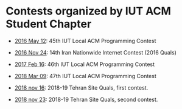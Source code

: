 # Contests organized by IUT ACM Student Chapter

* [2016 May 12](2016-may-12): 45th IUT Local ACM Programming Contest

* [2016 Nov 24](2016-nov-24): 14th Iran Nationwide Internet Contest (2016 Quals)

* [2017 Feb 16](2017-feb-16): 46th IUT Local ACM Programming Contest

* [2018 Mar 09](2018-mar-09): 47th IUT Local ACM Programming Contest

* [2018 nov 16](2018-nov-16): 2018-19 Tehran Site Quals, first contest.

* [2018 nov 23](2018-nov-23): 2018-19 Tehran Site Quals, second contest.

